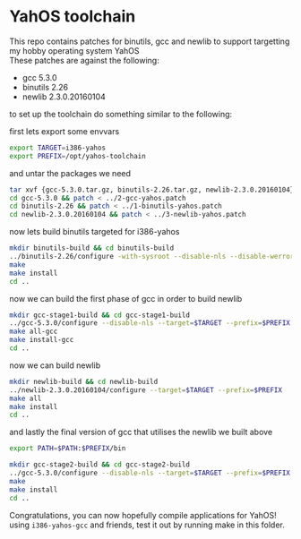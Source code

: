 # YahOS toolchain

This repo contains patches for binutils, gcc and newlib to support targetting my hobby operating system YahOS  
These patches are against the following:

* gcc 5.3.0
* binutils 2.26
* newlib 2.3.0.20160104

to set up the toolchain do something similar to the following:  

first lets export some envvars

```sh
export TARGET=i386-yahos 
export PREFIX=/opt/yahos-toolchain
```

and untar the packages we need 

```sh
tar xvf {gcc-5.3.0.tar.gz, binutils-2.26.tar.gz, newlib-2.3.0.20160104}
cd gcc-5.3.0 && patch < ../2-gcc-yahos.patch
cd binutils-2.26 && patch < ../1-binutils-yahos.patch
cd newlib-2.3.0.20160104 && patch < ../3-newlib-yahos.patch
```

now lets build binutils targeted for i386-yahos

```sh
mkdir binutils-build && cd binutils-build
../binutils-2.26/configure -with-sysroot --disable-nls --disable-werror --target=$TARGET --prefix=$PREFIX
make
make install
cd ..
```

now we can build the first phase of gcc in order to build newlib 

```sh
mkdir gcc-stage1-build && cd gcc-stage1-build
../gcc-5.3.0/configure --disable-nls --target=$TARGET --prefix=$PREFIX --with-gnu-as --with-gnu-ld --with-newlib --without-headers
make all-gcc
make install-gcc
cd ..
```

now we can build newlib

```sh
mkdir newlib-build && cd newlib-build
../newlib-2.3.0.20160104/configure --target=$TARGET --prefix=$PREFIX
make all
make install
cd ..
```

and lastly the final version of gcc that utilises the newlib we built above

```sh
export PATH=$PATH:$PREFIX/bin

mkdir gcc-stage2-build && cd gcc-stage2-build 
../gcc-5.3.0/configure --disable-nls --target=$TARGET --prefix=$PREFIX --with-gnu-as --with-gnu-ld --with-newlib --disable-shared --disable-libssp --enable-languages=c,c++
make
make install
cd ..
```

Congratulations, you can now hopefully compile applications for YahOS! using `i386-yahos-gcc` and friends, test it out by running make in this folder.
